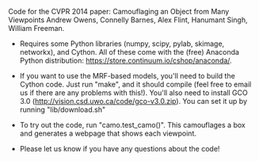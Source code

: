 Code for the CVPR 2014 paper:
Camouflaging an Object from Many Viewpoints
Andrew Owens, Connelly Barnes, Alex Flint, Hanumant Singh, William Freeman.

- Requires some Python libraries (numpy, scipy, pylab, skimage,
  networkx), and Cython.  All of these come with the (free) Anaconda
  Python distribution: https://store.continuum.io/cshop/anaconda/.

- If you want to use the MRF-based models, you'll need to build the
  Cython code.  Just run "make", and it should compile (feel free to
  email us if there are any problems with this!). You'll also need to
  install GCO 3.0 (http://vision.csd.uwo.ca/code/gco-v3.0.zip).  You
  can set it up by running "lib/download.sh"

- To try out the code, run "camo.test_camo()".  This camouflages a box
  and generates a webpage that shows each viewpoint.  

- Please let us know if you have any questions about the code!
